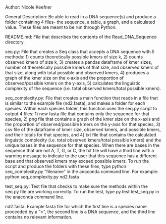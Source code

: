 Author: Nicole Keefner

General Description: Be able to read in a DNA sequence(s) and produce a folder containing 4 files- the sequence, a table, a graph, and a calculated value. These files are meant to be run through Python.

README.md: File that describes the contents of the Read_DNA_Sequence directory.

seq.py: File that creates a Seq class that accepts a DNA sequence with 5 methods: 1) counts theoretically possible kmers of size k, 2) counts observed kmers of size k, 3) creates a pandas dataframe of kmer sizes, number of theoretically possible kmers of that size, and observed kmers of that size, along with total possible and observed kmers, 4) produces a graph of the kmer size on the x-axis and the proportion of observed/possible kmers on the y-axis, 5) calculates the linguistic complexity of the sequence (i.e. total observed kmers/total possible kmers).

seq_complexity.py: File that creates a main function that reads in a file that is similar to the example file (nd2.fasta), and makes a folder for each species. Within each species folder, this function uses the seq.py script to output 4 files: 1) new fasta file that contains only the sequence for that species, 2) png file that contains a graph of the kmer size on the x-axis and the proportion of observed/possible kmers on the y-axis for that species, 3) csv file of the dataframe of kmer size, observed kmers, and possible kmers, and their totals for that species, and 4) txt file that contains the calculated linguistic complexity (i.e. total observed kmers/total possible kmers) and the unique bases in the sequence for that species. When there are bases in the sequence that are not A, T, G, or C, the txt file will have a third line with a warning message to indicate to the user that this sequence has a different base and that observed kmers may exceed possible kmers. To run the script and produce the folders with these files, type python seq_complexity.py “filename” in the anaconda command line. For example: python seq_complexity.py nd2.fasta

test_seq.py: Test file that checks to make sure the methods within the seq.py file are working correctly. To run the test, type py.test test_seq.py in the anaconda command line.

nd2.fasta: Example fasta file for which the first line is a species name proceeded by a “>”, the second line is a DNA sequence, and the third line contains no relevant information.

